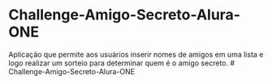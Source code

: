 # Challenge-Amigo-Secreto-Alura-ONE
Aplicação que permite aos usuários inserir nomes de amigos em uma lista e logo realizar um sorteio para determinar quem é o amigo secreto.
#   C h a l l e n g e - A m i g o - S e c r e t o - A l u r a - O N E  
 